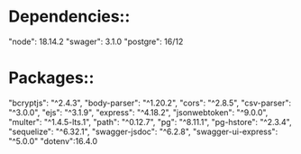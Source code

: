 
Dependencies::
======================

"node": 18.14.2
"swager": 3.1.0
"postgre": 16/12

Packages::
=======================
"bcryptjs": "^2.4.3",
"body-parser": "^1.20.2",
"cors": "^2.8.5",
"csv-parser": "^3.0.0",
"ejs": "^3.1.9",
"express": "^4.18.2",
"jsonwebtoken": "^9.0.0",
"multer": "^1.4.5-lts.1",
"path": "^0.12.7",
"pg": "^8.11.1",
"pg-hstore": "^2.3.4",
"sequelize": "^6.32.1",
"swagger-jsdoc": "^6.2.8",
"swagger-ui-express": "^5.0.0"
"dotenv":16.4.0